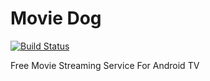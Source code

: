 # Movie Dog

[![Build Status](https://dev.azure.com/OpenCodeFoundation/moviedog/_apis/build/status/ratanparai.moviedog?branchName=master)](https://dev.azure.com/OpenCodeFoundation/moviedog/_build/latest?definitionId=2&branchName=master)

Free Movie Streaming Service For Android TV
